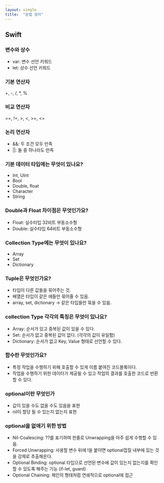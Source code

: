 ```yaml
---
layout: single
title:  "문법 정리"
---
```


## Swift

### 변수와 상수
- var: 변수 선언 키워드
- let: 상수 선언 키워드

### 기본 연산자
+, -, /, *, %

### 비교 연산자
==, !=, >, <, >=, <=

### 논리 연산자
- &&: 두 조건 모두 만족
- ||: 둘 중 하나라도 만족

### 기본 데이터 타입에는 무엇이 있나요?
- Int, UInt
- Bool
- Double, float
- Character
- String

### Double과 Float 차이점은 무엇인가요?
- Float: 실수타입 32비트 부동소수형
- Double: 실수타입 64비트 부동소수형

### Collection Type에는 무엇이 있나요?
- Array
- Set
- Dictionary

### Tuple은 무엇인가요?
- 타입이 다른 값들을 묶어주는 것. 
- 배열은 타입이 같은 애들만 묶어줄 수 있음.
- array, set, dictionary -> 같은 타입들만 묶을 수 있음.

### collection Type 각각의 특징은 무엇이 있나요?
- Array: 순서가 있고 중복된 값이 있을 수 있다.
- Set: 순서가 없고 중복된 값이 없다. (각각의 값이 유일함)
- Dictionary: 순서가 없고 Key, Value 형태로 선언할 수 있다.

### 함수란 무엇인가요?
- 특정 작업을 수행하기 위해 호출할 수 있게 이름 붙여진 코드블록이다. 
- 작업을 수행하기 위한 데이터가 제공될 수 있고 작업의 결과를 호출한 코드로 반환할 수 있다.

### optional이란 무엇인가
- 값이 있을 수도 없을 수도 있음을 표현
- nil이 할당 될 수 있는지 없는지 표현

### optional을 없애기 위한 방법
- Nil-Coalescing: ??를 표기하여 한줄로 Unwrapping을 아주 쉽게 수행할 수 있음.
- Forced Unwrapping: 사용할 변수 뒤에 !을 붙이면 optional껍질 내부에 있는 것을 강제로 추출해온다.
- Optional Binding: optional 타입으로 선언된 변수에 값이 있는지 없는지를 확인할 수 있도록 해주는 기능 (if-let, guard)
- Optional Chaining: 체인의 형태처럼 연쇄적으로 optional에 접근






